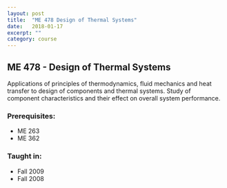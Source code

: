 ```yaml
---
layout: post
title:  "ME 478 Design of Thermal Systems"
date:   2018-01-17
excerpt: ""
category: course
---
```


## ME 478 - Design of Thermal Systems
Applications of principles of thermodynamics, fluid mechanics and heat transfer to design of components and thermal systems. Study of component characteristics and their effect on overall system performance.

### Prerequisites:
- ME 263
- ME 362

### Taught in:
- Fall 2009
- Fall 2008

